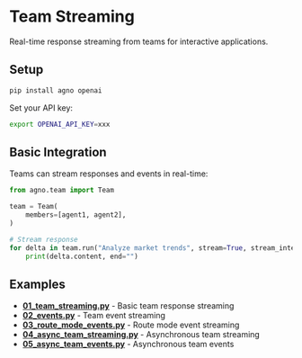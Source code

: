 # Team Streaming

Real-time response streaming from teams for interactive applications.

## Setup

```bash
pip install agno openai
```

Set your API key:
```bash
export OPENAI_API_KEY=xxx
```

## Basic Integration

Teams can stream responses and events in real-time:

```python
from agno.team import Team

team = Team(
    members=[agent1, agent2],
)

# Stream response
for delta in team.run("Analyze market trends", stream=True, stream_intermediate_steps=True):
    print(delta.content, end="")
```

## Examples

- **[01_team_streaming.py](./01_team_streaming.py)** - Basic team response streaming
- **[02_events.py](./02_events.py)** - Team event streaming
- **[03_route_mode_events.py](./03_route_mode_events.py)** - Route mode event streaming
- **[04_async_team_streaming.py](./04_async_team_streaming.py)** - Asynchronous team streaming
- **[05_async_team_events.py](./05_async_team_events.py)** - Asynchronous team events
